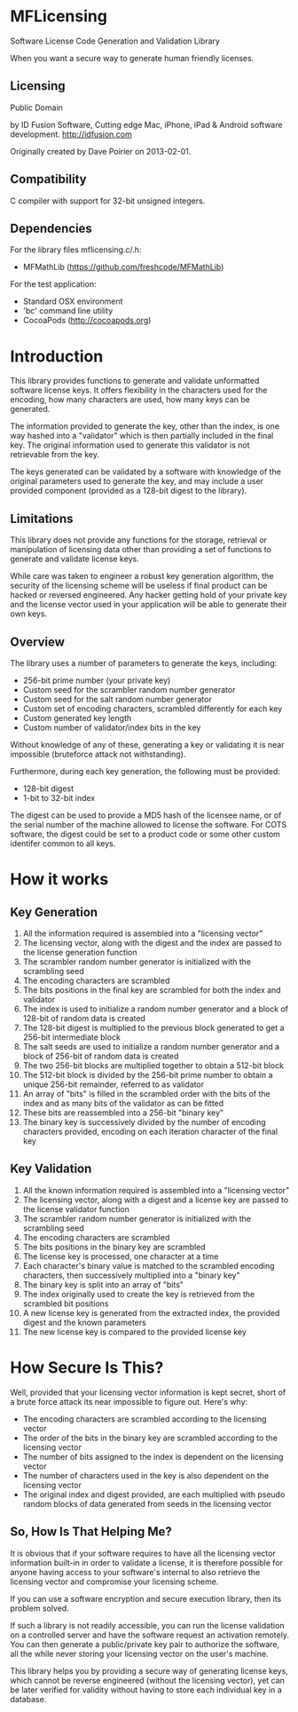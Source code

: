 MFLicensing
===========

Software License Code Generation and Validation Library

When you want a secure way to generate human friendly licenses.


Licensing
---------

Public Domain

by ID Fusion Software, Cutting edge Mac, iPhone, iPad & Android software development. http://idfusion.com

Originally created by Dave Poirier on 2013-02-01.


Compatibility
-------------

C compiler with support for 32-bit unsigned integers.


Dependencies
------------

For the library files mflicensing.c/.h:
- MFMathLib (https://github.com/freshcode/MFMathLib)

For the test application:
- Standard OSX environment
- 'bc' command line utility
- CocoaPods (http://cocoapods.org)


Introduction
============

This library provides functions to generate and validate unformatted software license keys.  It offers
flexibility in the characters used for the encoding, how many characters are used, how many keys can
be generated.

The information provided to generate the key, other than the index, is one way hashed into a "validator"
which is then partially included in the final key.  The original information used to generate this validator
is not retrievable from the key.

The keys generated can be validated by a software with knowledge of the original parameters used to generate
the key, and may include a user provided component (provided as a 128-bit digest to the library).


Limitations
-----------

This library does not provide any functions for the storage, retrieval or manipulation of licensing data other than
providing a set of functions to generate and validate license keys.

While care was taken to engineer a robust key generation algorithm, the security of the licensing scheme will be
useless if final product can be hacked or reversed engineered.  Any hacker getting hold of your private key and the 
license vector used in your application will be able to generate their own keys.


Overview
--------

The library uses a number of parameters to generate the keys, including:
- 256-bit prime number (your private key)
- Custom seed for the scrambler random number generator
- Custom seed for the salt random number generator
- Custom set of encoding characters, scrambled differently for each key
- Custom generated key length
- Custom number of validator/index bits in the key

Without knowledge of any of these, generating a key or validating it is near impossible (bruteforce attack not
withstanding).

Furthermore, during each key generation, the following must be provided:
- 128-bit digest
- 1-bit to 32-bit index

The digest can be used to provide a MD5 hash of the licensee name, or of the serial number of the machine allowed to
license the software.  For COTS software, the digest could be set to a product code or some other custom identifer
common to all keys.


How it works
============

Key Generation
--------------
1. All the information required is assembled into a "licensing vector"
2. The licensing vector, along with the digest and the index are passed to the license generation function
3. The scrambler random number generator is initialized with the scrambling seed
4. The encoding characters are scrambled
5. The bits positions in the final key are scrambled for both the index and validator
6. The index is used to initialize a random number generator and a block of 128-bit of random data is created
7. The 128-bit digest is multiplied to the previous block generated to get a 256-bit intermediate block
8. The salt seeds are used to initialize a random number generator and a block of 256-bit of random data is created
9. The two 256-bit blocks are multiplied together to obtain a 512-bit block
10. The 512-bit block is divided by the 256-bit prime number to obtain a unique 256-bit remainder, referred to as validator
11. An array of "bits" is filled in the scrambled order with the bits of the index and as many bits of the validator as can be fitted
12. These bits are reassembled into a 256-bit "binary key"
13. The binary key is successively divided by the number of encoding characters provided, encoding on each iteration character of the final key

Key Validation
--------------
1. All the known information required is assembled into a "licensing vector"
2. The licensing vector, along with a digest and a license key are passed to the license validator function
3. The scrambler random number generator is initialized with the scrambling seed
4. The encoding characters are scrambled
5. The bits positions in the binary key are scrambled
6. The license key is processed, one character at a time
7. Each character's binary value is matched to the scrambled encoding characters, then successively multiplied into a "binary key"
8. The binary key is split into an array of "bits"
9. The index originally used to create the key is retrieved from the scrambled bit positions
10. A new license key is generated from the extracted index, the provided digest and the known parameters
11. The new license key is compared to the provided license key


How Secure Is This?
===================

Well, provided that your licensing vector information is kept secret, short of a brute force attack its near impossible
to figure out.  Here's why:
- The encoding characters are scrambled according to the licensing vector
- The order of the bits in the binary key are scrambled according to the licensing vector
- The number of bits assigned to the index is dependent on the licensing vector
- The number of characters used in the key is also dependent on the licensing vector
- The original index and digest provided, are each multiplied with pseudo random blocks of data generated from seeds in the licensing vector


So, How Is That Helping Me?
---------------------------

It is obvious that if your software requires to have all the licensing vector information built-in in order to
validate a license, it is therefore possible for anyone having access to your software's internal to also retrieve the
licensing vector and compromise your licensing scheme.

If you can use a software encryption and secure execution library, then its problem solved.

If such a library is not readily accessible, you can run the license validation on a controlled server and have the
software request an activation remotely.  You can then generate a public/private key pair to authorize the software,
all the while never storing your licensing vector on the user's machine.

This library helps you by providing a secure way of generating license keys, which cannot be reverse engineered
(without the licensing vector), yet can be later verified for validity without having to store each individual key
in a database.



